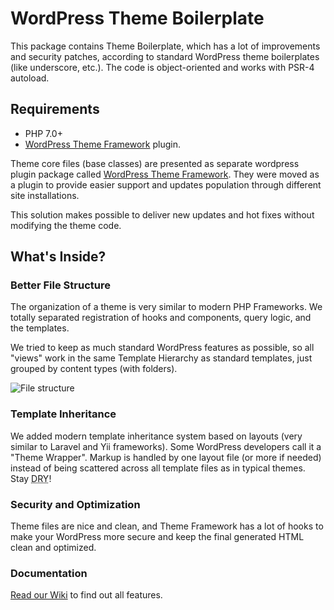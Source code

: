 # WordPress Theme Boilerplate

This package contains Theme Boilerplate, which has a lot of improvements and security patches, according to 
standard WordPress theme boilerplates (like underscore, etc.). The code is object-oriented and works with PSR-4 autoload. 

## Requirements

* PHP 7.0+
* [WordPress Theme Framework](https://github.com/justcoded/wordpress-theme-framework) plugin.

Theme core files (base classes) are presented as separate wordpress plugin package 
called [WordPress Theme Framework](https://github.com/justcoded/wordpress-theme-framework). They were
moved as a plugin to provide easier support and updates population through different site installations.

This solution makes possible to deliver new updates and hot fixes without modifying the theme code.

## What's Inside?

### Better File Structure
The organization of a theme is very similar to modern PHP Frameworks. We totally separated registration of hooks and components, query logic, and the templates.

We tried to keep as much standard WordPress features as possible, so all "views" work in the same Template
Hierarchy as standard templates, just grouped by content types (with folders).

![File structure](https://github.com/justcoded/wordpress-theme-boilerplate/wiki/assets/boilerplate-file-structure.png)

### Template Inheritance

We added modern template inheritance system based on layouts (very similar to Laravel and Yii frameworks). 
Some WordPress developers call it a "Theme Wrapper". Markup is handled by one layout file 
(or more if needed) instead of being scattered across all template files as in typical themes.
Stay <abbr title="Don't repeat yourself">DRY</abbr>!

### Security and Optimization

Theme files are nice and clean, and Theme Framework has a lot of hooks to make your WordPress more secure and keep the final generated HTML clean and optimized.

### Documentation

[Read our Wiki](https://github.com/justcoded/wordpress-theme-boilerplate/wiki) to find out all features.    

